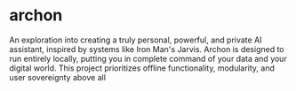 # archon
An exploration into creating a truly personal, powerful, and private AI assistant, inspired by systems like Iron Man's Jarvis. Archon is designed to run entirely locally, putting you in complete command of your data and your digital world. This project prioritizes offline functionality, modularity, and user sovereignty above all
